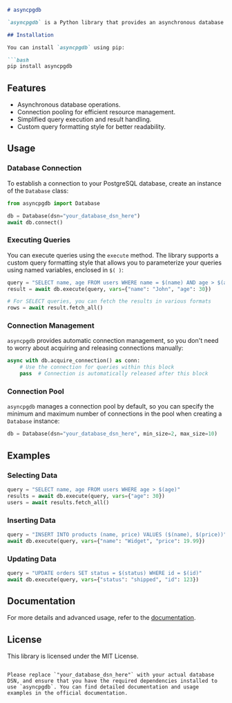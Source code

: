 ```markdown
# asyncpgdb

`asyncpgdb` is a Python library that provides an asynchronous database interface built on top of `asyncpg`. One of its unique features is a custom query formatting style that allows you to write parameterized queries using a more readable syntax.

## Installation

You can install `asyncpgdb` using pip:

```bash
pip install asyncpgdb
```

## Features

- Asynchronous database operations.
- Connection pooling for efficient resource management.
- Simplified query execution and result handling.
- Custom query formatting style for better readability.

## Usage

### Database Connection

To establish a connection to your PostgreSQL database, create an instance of the `Database` class:

```python
from asyncpgdb import Database

db = Database(dsn="your_database_dsn_here")
await db.connect()
```

### Executing Queries

You can execute queries using the `execute` method. The library supports a custom query formatting style that allows you to parameterize your queries using named variables, enclosed in `$( )`:

```python
query = "SELECT name, age FROM users WHERE name = $(name) AND age > $(age)"
result = await db.execute(query, vars={"name": "John", "age": 30})

# For SELECT queries, you can fetch the results in various formats
rows = await result.fetch_all()
```

### Connection Management

`asyncpgdb` provides automatic connection management, so you don't need to worry about acquiring and releasing connections manually:

```python
async with db.acquire_connection() as conn:
    # Use the connection for queries within this block
    pass  # Connection is automatically released after this block
```

### Connection Pool

`asyncpgdb` manages a connection pool by default, so you can specify the minimum and maximum number of connections in the pool when creating a `Database` instance:

```python
db = Database(dsn="your_database_dsn_here", min_size=2, max_size=10)
```

## Examples

### Selecting Data

```python
query = "SELECT name, age FROM users WHERE age > $(age)"
results = await db.execute(query, vars={"age": 30})
users = await results.fetch_all()
```

### Inserting Data

```python
query = "INSERT INTO products (name, price) VALUES ($(name), $(price))"
await db.execute(query, vars={"name": "Widget", "price": 19.99})
```

### Updating Data

```python
query = "UPDATE orders SET status = $(status) WHERE id = $(id)"
await db.execute(query, vars={"status": "shipped", "id": 123})
```

## Documentation

For more details and advanced usage, refer to the [documentation](link_to_docs).

## License

This library is licensed under the MIT License.

```

Please replace `"your_database_dsn_here"` with your actual database DSN, and ensure that you have the required dependencies installed to use `asyncpgdb`. You can find detailed documentation and usage examples in the official documentation.
```
